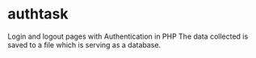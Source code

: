 # authtask
Login and logout pages with Authentication in PHP
The data collected is saved to a file which is serving as a database.
